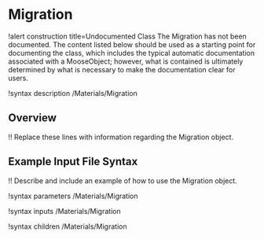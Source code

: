 # Migration

!alert construction title=Undocumented Class
The Migration has not been documented. The content listed below should be used as a starting point for
documenting the class, which includes the typical automatic documentation associated with a
MooseObject; however, what is contained is ultimately determined by what is necessary to make the
documentation clear for users.

!syntax description /Materials/Migration

## Overview

!! Replace these lines with information regarding the Migration object.

## Example Input File Syntax

!! Describe and include an example of how to use the Migration object.

!syntax parameters /Materials/Migration

!syntax inputs /Materials/Migration

!syntax children /Materials/Migration
